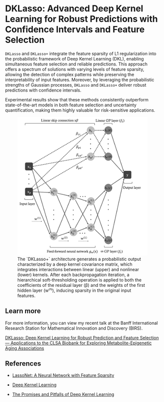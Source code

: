 # DKLasso: Advanced Deep Kernel Learning for Robust Predictions with Confidence Intervals and Feature Selection

`DKLasso` and `DKLasso+` integrate the feature sparsity of L1 regularization into the probabilistic framework of 
Deep Kernel Learning (DKL), enabling simultaneous feature selection and reliable predictions. This approach offers a 
spectrum of solutions with varying levels of feature sparsity, allowing the detection of complex patterns while 
preserving the interpretability of input features. Moreover, by leveraging the probabilistic strengths of Gaussian 
processes, `DKLasso` and `DKLasso+` deliver robust predictions with confidence intervals.

Experimental results show that these methods consistently outperform state-of-the-art models in both feature selection 
and uncertainty quantification, making them highly valuable for risk-sensitive applications.


<figure>
  <img src="docs/DKLasso+.png" alt="The DKLasso+ architecture" width="500">
  <figcaption>The `DKLasso+` architecture generates a probabilistic output characterized by a deep kernel covariance matrix, which integrates interactions between linear (upper) and nonlinear (lower) kernels. After each backpropagation iteration, a hierarchical soft-thresholding operation is applied to both the coefficients of the residual layer (β) and the weights of the first hidden layer (w⁽¹⁾), inducing sparsity in the original input features.</figcaption>
</figure>


## Learn more

For more information, you can view my recent talk at the Banff International Research Station for Mathematical Innovation and Discovery (BIRS).

[DKLasso: Deep Kernel Learning for Robust Prediction and Feature Selection — Applications to the CLSA Biobank for Exploring Metabolite-Epigenetic Aging Associations](https://www.birs.ca/events/2024/5-day-workshops/24w5292/videos/watch/202407260933-Zeng.html)


## References

- [LassoNet: A Neural Network with Feature Sparsity](https://jmlr.org/papers/volume22/20-848/20-848.pdf)

- [Deep Kernel Learning](http://proceedings.mlr.press/v51/wilson16.pdf)

- [The Promises and Pitfalls of Deep Kernel Learning](https://proceedings.mlr.press/v161/ober21a/ober21a.pdf)
